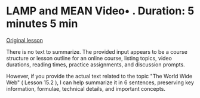 # LAMP and MEAN Video• . Duration: 5 minutes 5 min

[Original lesson](https://www.coursera.org/learn/uol-how-computers-work/lecture/E4yIV/lamp-and-mean)

There is no text to summarize. The provided input appears to be a course structure or lesson outline for an online course, listing topics, video durations, reading times, practice assignments, and discussion prompts. 

However, if you provide the actual text related to the topic "The World Wide Web" ( Lesson 15.2 ), I can help summarize it in 6 sentences, preserving key information, formulae, technical details, and important concepts.


